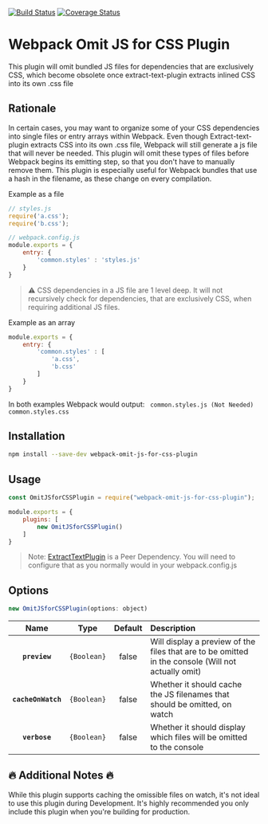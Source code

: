 [![Build Status](https://travis-ci.org/jsilvax/webpack-omit-js-for-css-plugin.svg?branch=master)](https://travis-ci.org/jsilvax/webpack-omit-js-for-css-plugin) [![Coverage Status](https://coveralls.io/repos/github/jsilvax/webpack-omit-js-for-css-plugin/badge.svg)](https://coveralls.io/github/jsilvax/webpack-omit-js-for-css-plugin)

# Webpack Omit JS for CSS Plugin

This plugin will omit bundled JS files for dependencies that are exclusively CSS, which become obsolete once extract-text-plugin extracts inlined CSS into its own .css file

## Rationale

In certain cases, you may want to organize some of your CSS dependencies into single files or entry arrays within Webpack. Even though Extract-text-plugin extracts CSS into its own .css file, Webpack will still generate a js file that will never be needed. This plugin will omit these types of files before Webpack begins its emitting step, so that you don't have to manually remove them. This plugin is especially useful for Webpack bundles that use a hash in the filename, as these change on every compilation.

Example as a file
```js
// styles.js
require('a.css');
require('b.css');

// webpack.config.js
module.exports = {
	entry: {
		'common.styles' : 'styles.js'
	}
}
```
> :warning: CSS dependencies in a JS file are 1 level deep. It will not recursively check for dependencies, that are exclusively CSS, when requiring additional JS files.

Example as an array
```js
module.exports = {
	entry: {
		'common.styles' : [
			'a.css',
			'b.css'
		]
	}
}
```
In both examples Webpack would output:
`` common.styles.js (Not Needed)``
``common.styles.css``


## Installation
```bash
npm install --save-dev webpack-omit-js-for-css-plugin
```
## Usage

```js
const OmitJSforCSSPlugin = require("webpack-omit-js-for-css-plugin");

module.exports = {
	plugins: [
		new OmitJSforCSSPlugin()
	]
}
```
> Note: [ExtractTextPlugin](https://github.com/webpack-contrib/extract-text-webpack-plugin "ExtractTextPlugin") is a Peer Dependency. You will need to configure that as you normally would in your webpack.config.js

## Options
```js
new OmitJSforCSSPlugin(options: object)
```
|Name|Type|Default|Description|
|:--:|:--:|:-----:|:----------|
|**`preview`**|`{Boolean}`|false|Will display a preview of the files that are to be omitted in the console (Will not actually omit)|
|**`cacheOnWatch`**|`{Boolean}`|false|Whether it should cache the JS filenames that should be omitted, on watch|
|**`verbose`**|`{Boolean}`|false|Whether it should display which files will be omitted to the console|

## :fire: Additional Notes :fire:
While this plugin supports caching the omissible files on watch, it's not ideal to use this plugin during Development. It's highly recommended you only include this plugin when you're building for production. 